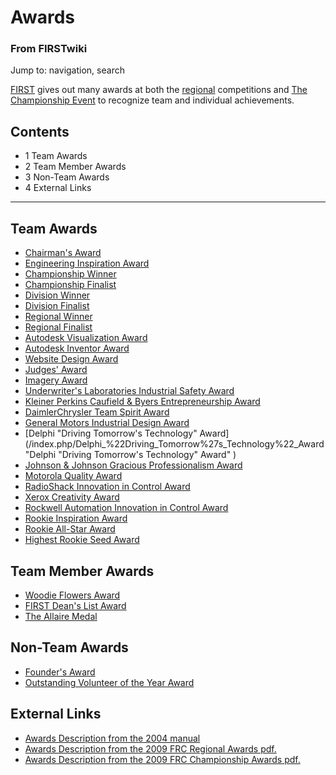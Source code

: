 

# Awards

### From FIRSTwiki

Jump to: navigation, search

[FIRST](/index.php/FIRST "FIRST" ) gives out many awards at both the
[regional](/index.php/Regional "Regional" ) competitions and [The Championship
Event](/index.php/The_Championship_Event "The Championship Event" ) to
recognize team and individual achievements.

## Contents

  * 1 Team Awards
  * 2 Team Member Awards
  * 3 Non-Team Awards
  * 4 External Links  
---  
  

## Team Awards

  * [Chairman's Award](/index.php/Chairman%27s_Award "Chairman's Award" )
  * [Engineering Inspiration Award](/index.php/Engineering_Inspiration_Award "Engineering Inspiration Award" )
  * [Championship Winner](/index.php/Championship_Winner "Championship Winner" )
  * [Championship Finalist](/index.php/Championship_Finalist "Championship Finalist" )
  * [Division Winner](/index.php/Division_Winner "Division Winner" )
  * [Division Finalist](/index.php/Division_Finalist "Division Finalist" )
  * [Regional Winner](/index.php/Regional_Winner "Regional Winner" )
  * [Regional Finalist](/index.php/Regional_Finalist "Regional Finalist" )
  * [Autodesk Visualization Award](/index.php/Autodesk_Visualization_Award "Autodesk Visualization Award" )
  * [Autodesk Inventor Award](/index.php/Autodesk_Inventor_Award "Autodesk Inventor Award" )
  * [Website Design Award](/index.php/Website_Design_Award "Website Design Award" )
  * [Judges' Award](/index.php/Judges%27_Award "Judges' Award" )
  * [Imagery Award](/index.php/Imagery_Award "Imagery Award" )
  * [Underwriter's Laboratories Industrial Safety Award](/index.php/Underwriter%27s_Laboratories_Industrial_Safety_Award "Underwriter's Laboratories Industrial Safety Award" )
  * [Kleiner Perkins Caufield &amp; Byers Entrepreneurship Award](/index.php/Kleiner_Perkins_Caufield_%26_Byers_Entrepreneurship_Award "Kleiner Perkins Caufield & Byers Entrepreneurship Award" )
  * [DaimlerChrysler Team Spirit Award](/index.php/DaimlerChrysler_Team_Spirit_Award "DaimlerChrysler Team Spirit Award" )
  * [General Motors Industrial Design Award](/index.php/General_Motors_Industrial_Design_Award "General Motors Industrial Design Award" )
  * [Delphi "Driving Tomorrow's Technology" Award](/index.php/Delphi_%22Driving_Tomorrow%27s_Technology%22_Award "Delphi "Driving Tomorrow's Technology" Award" )
  * [Johnson &amp; Johnson Gracious Professionalism Award](/index.php/Johnson_%26_Johnson_Gracious_Professionalism_Award "Johnson & Johnson Gracious Professionalism Award" )
  * [Motorola Quality Award](/index.php/Motorola_Quality_Award "Motorola Quality Award" )
  * [RadioShack Innovation in Control Award](/index.php/RadioShack_Innovation_in_Control_Award "RadioShack Innovation in Control Award" )
  * [Xerox Creativity Award](/index.php/Xerox_Creativity_Award "Xerox Creativity Award" )
  * [Rockwell Automation Innovation in Control Award](/index.php/Rockwell_Automation_Innovation_in_Control_Award "Rockwell Automation Innovation in Control Award" )
  * [Rookie Inspiration Award](/index.php/Rookie_Inspiration_Award "Rookie Inspiration Award" )
  * [Rookie All-Star Award](/index.php/Rookie_All-Star_Award "Rookie All-Star Award" )
  * [Highest Rookie Seed Award](/index.php/Highest_Rookie_Seed_Award "Highest Rookie Seed Award" )


## Team Member Awards

  * [Woodie Flowers Award](/index.php/Woodie_Flowers_Award "Woodie Flowers Award" )
  * [FIRST Dean's List Award](/index.php/FIRST_Dean%27s_List_Award "FIRST Dean's List Award" )
  * [The Allaire Medal](/index.php/The_Allaire_Medal "The Allaire Medal" )


## Non-Team Awards

  * [Founder's Award](/index.php/Founder%27s_Award "Founder's Award" )
  * [Outstanding Volunteer of the Year Award](/index.php/Outstanding_Volunteer_of_the_Year_Award "Outstanding Volunteer of the Year Award" )


## External Links

  * [Awards Description from the 2004 manual](http://www2.usfirst.org/2004comp/8-TheAwards-RevA-incorporated.pdf "http://www2.usfirst.org/2004comp/8-TheAwards-RevA-incorporated.pdf" )
  * [Awards Description from the 2009 FRC Regional Awards pdf.](http://www.usfirst.org/uploadedFiles/Community/FRC/Hero_Assets/2009%20FRC%20Regional%20%20Awards.pdf "http://www.usfirst.org/uploadedFiles/Community/FRC/Hero_Assets/2009%20FRC%20Regional%20%20Awards.pdf" )
  * [Awards Description from the 2009 FRC Championship Awards pdf.](http://www.usfirst.org/uploadedFiles/Community/FRC/Hero_Assets/2009%20FRC%20Championship%20Awards.pdf "http://www.usfirst.org/uploadedFiles/Community/FRC/Hero_Assets/2009%20FRC%20Championship%20Awards.pdf" )

